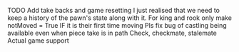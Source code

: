 TODO
Add take backs and game resetting
I just realised that we need to keep a history of the pawn's state along with it. For king and rook only make notMoved = True IF it is their first time moving
Pls fix bug of castling being available even when piece take is in path
Check, checkmate, stalemate
Actual game support
